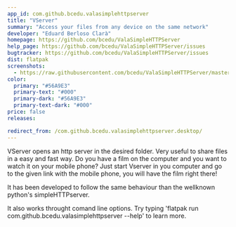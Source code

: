 ```yaml
---
app_id: com.github.bcedu.valasimplehttpserver
title: "VServer"
summary: "Access your files from any device on the same network"
developer: "Eduard Berloso Clarà"
homepage: https://github.com/bcedu/ValaSimpleHTTPServer
help_page: https://github.com/bcedu/ValaSimpleHTTPServer/issues
bugtracker: https://github.com/bcedu/ValaSimpleHTTPServer/issues
dist: flatpak
screenshots:
  - https://raw.githubusercontent.com/bcedu/ValaSimpleHTTPServer/master/data/imgs/init.png
color:
  primary: "#56A9E3"
  primary-text: "#000"
  primary-dark: "#56A9E3"
  primary-text-dark: "#000"
price: false
releases:

redirect_from: /com.github.bcedu.valasimplehttpserver.desktop/
---
```


<p>VServer opens an http server in the desired folder. Very useful to share files in a easy and fast way. Do you have a film on the computer and you want to watch it on your mobile phone? Just start Vserver in you computer and go to the given link with the mobile phone, you will have the film right there!</p>
<p>It has been developed to follow the same behaviour than the wellknown python's simpleHTTPserver.</p>
<p>It also works throught comand line options. Try typing 'flatpak run com.github.bcedu.valasimplehttpserver --help' to learn more.</p>